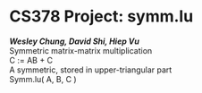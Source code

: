 # CS378 Project: symm.lu

***Wesley Chung, David Shi, Hiep Vu***  
Symmetric matrix-matrix multiplication  
C := AB + C  
A symmetric, stored in upper-triangular part  
Symm.lu( A, B, C )  
